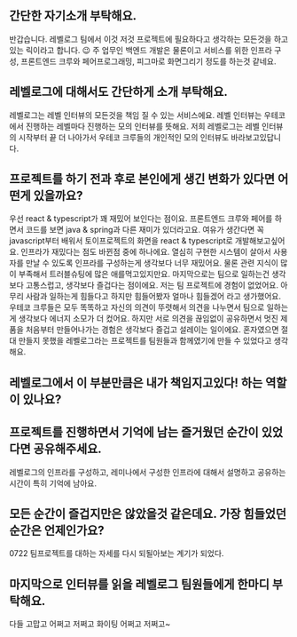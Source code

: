 ## 간단한 자기소개 부탁해요.
반갑습니다. 레벨로그 팀에서 이것 저것 프로젝트에 필요하다고 생각하는 모든것을 하고있는 릭이라고 합니다. 😉
주 업무인 백엔드 개발은 물론이고 서비스를 위한 인프라 구성, 프론트엔드 크루와 페어프로그래밍, 피그마로 화면그리기 정도를 하는것 같네요. 

## 레벨로그에 대해서도 간단하게 소개 부탁해요.
레벨로그는 레벨 인터뷰의 모든것을 책임 질 수 있는 서비스에요. 레벨 인터뷰는 우테코에서 진행하는 레벨마다 진행하는 모의 인터뷰를 뜻해요. 저희 레벨로그는 레벨 인터뷰의 시작부터 끝 더 나아가서 우테코 크루들의 개인적인 모의 인터뷰도 바라보고있답니다.

## 프로젝트를 하기 전과 후로 본인에게 생긴 변화가 있다면 어떤게 있을까요?
우선 react & typescript가 꽤 재밌어 보인다는 점이요. 프론트엔드 크루와 페어를 하면서 코드를 보면 java & spring과 다른 재미가 있더라고요. 여유가 생간다면 꼭 javascript부터 배워서 토이프로젝트의 화면을 react & typescript로 개발해보고싶어요.
인프라가 재밌다는 점도 바뀐점 중에 하나에요. 열심히 구현한 시스템이 살아서 사용자를 만날 수 있도록 인프라를 구성하는게 생각보다 너무 재밌어요. 물론 관련 지식이 많이 부족해서 트러블슈팅에 많은 애를먹고있지만요.
마지막으로는 팀으로 일하는건 생각보다 고통스럽고, 생각보다 즐겁다는 점이에요. 저는 팀 프로젝트에 경험이 없었어요. 아무리 사람과 일하는게 힘들다고 하지만 힘들어봤자 얼마나 힘들겠어 라고 생가했어요. 우테코 크루들은 모두 똑똑하고 자신의 의견이 뚜렷해서 의견을 나누면서 팀으로 일하는게 생각보다 에너지 소모가 더 컸어요. 하지만 서로 의견을 끊임없이 공유하면서 멋진 제품을 처음부터 만들어나가는 경험은 생각보다 즐겁고 설레이는 일이에요. 혼자였으면 절대 만들지 못했을 레벨로그라는 프로젝트를 팀원들과 함께였기에 만들 수 있었다고 생각해요.

## 레벨로그에서 이 부분만큼은 내가 책임지고있다! 하는 역할이 있나요?


## 프로젝트를 진행하면서 기억에 남는 즐거웠던 순간이 있었다면 공유해주세요.
레벨로그의 인프라를 구성하고, 레미나에서 구성한 인프라에 대해서 설명하고 공유하는 시간이 특히 기억에 남아요.

## 모든 순간이 즐겁지만은 않았을것 같은데요. 가장 힘들었던 순간은 언제인가요?
0722 팀프로젝트를 대하는 자세를 다시 되될아보는 계기가 되었다.

## 마지막으로 인터뷰를 읽을 레벨로그 팀원들에게 한마디 부탁해요.
다들 고맙고 어쩌고 저쩌고 화이팅 어쩌고 저쩌고~

